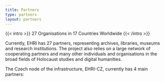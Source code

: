```yaml
---
title: Partners
type: partners
layout: partners
---
```


{{< intro >}}
27 Organisations in 17 Countries Worldwide
{{< /intro >}}

Currently, EHRI has 27 partners, representing archives, libraries, museums and research institutions.
The project also relies on a large network of cooperating partners and many other individuals and organisations in the broad fields of Holocaust studies and digital humanities.

The Czech node of the infrastructure, EHRI-CZ, currently has 4 main partners:
